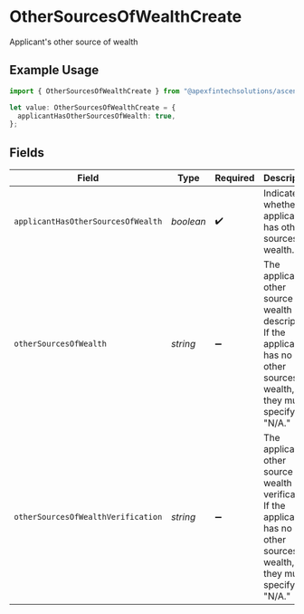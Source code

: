 # OtherSourcesOfWealthCreate

Applicant's other source of wealth

## Example Usage

```typescript
import { OtherSourcesOfWealthCreate } from "@apexfintechsolutions/ascend-sdk/models/components";

let value: OtherSourcesOfWealthCreate = {
  applicantHasOtherSourcesOfWealth: true,
};
```

## Fields

| Field                                                                                                                          | Type                                                                                                                           | Required                                                                                                                       | Description                                                                                                                    | Example                                                                                                                        |
| ------------------------------------------------------------------------------------------------------------------------------ | ------------------------------------------------------------------------------------------------------------------------------ | ------------------------------------------------------------------------------------------------------------------------------ | ------------------------------------------------------------------------------------------------------------------------------ | ------------------------------------------------------------------------------------------------------------------------------ |
| `applicantHasOtherSourcesOfWealth`                                                                                             | *boolean*                                                                                                                      | :heavy_check_mark:                                                                                                             | Indicates whether the applicant has other sources of wealth.                                                                   | true                                                                                                                           |
| `otherSourcesOfWealth`                                                                                                         | *string*                                                                                                                       | :heavy_minus_sign:                                                                                                             | The applicant's other source of wealth description. If the applicant has no other sources of wealth, they must specify "N/A."  | I also have a small business selling handmade jewelry.                                                                         |
| `otherSourcesOfWealthVerification`                                                                                             | *string*                                                                                                                       | :heavy_minus_sign:                                                                                                             | The applicant's other source of wealth verification. If the applicant has no other sources of wealth, they must specify "N/A." | I have a business license and tax returns to verify my business.                                                               |